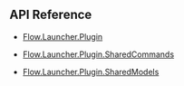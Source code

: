 ## API Reference

- [Flow.Launcher.Plugin](Flow.Launcher.Plugin.md)


- [Flow.Launcher.Plugin.SharedCommands](Flow.Launcher.Plugin.SharedCommands.md)


- [Flow.Launcher.Plugin.SharedModels](Flow.Launcher.Plugin.SharedModels.md)